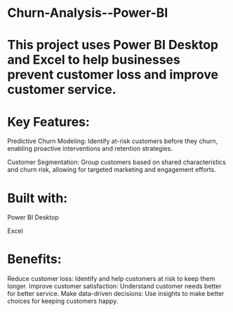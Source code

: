 # Churn-Analysis--Power-BI

# This project uses Power BI Desktop and Excel to help businesses prevent customer loss and improve customer service.

# Key Features:
 Predictive Churn Modeling: Identify at-risk customers before they churn, enabling proactive interventions and retention strategies.

 Customer Segmentation: Group customers based on shared characteristics and churn risk, allowing for targeted marketing and engagement efforts.


# Built with:
Power BI Desktop


Excel


# Benefits:
Reduce customer loss: Identify and help customers at risk to keep them longer.
Improve customer satisfaction: Understand customer needs better for better service.
Make data-driven decisions: Use insights to make better choices for keeping customers happy.
